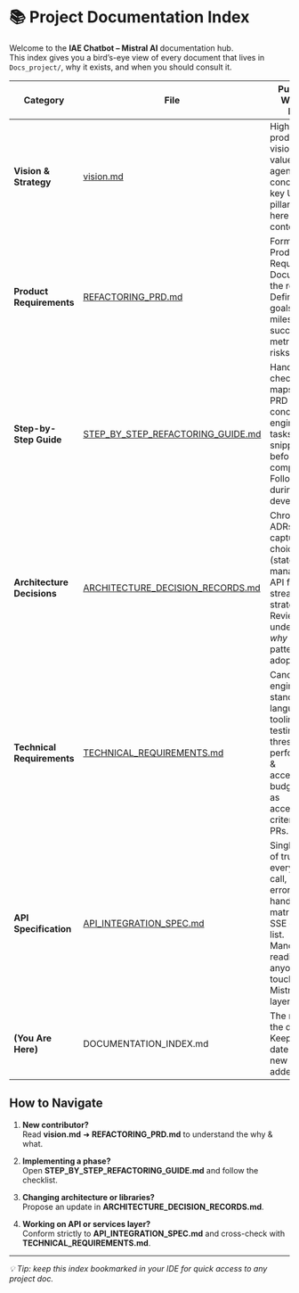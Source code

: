 # 📚 Project Documentation Index

Welcome to the **IAE Chatbot – Mistral AI** documentation hub.  
This index gives you a bird’s-eye view of every document that lives in `Docs_project/`, why it exists, and when you should consult it.

| Category | File | Purpose / When to Read |
|----------|------|------------------------|
| **Vision & Strategy** | [vision.md](vision.md) | High-level product vision, user value, multi-agent concept and key UX pillars. Start here for context. |
| **Product Requirements** | [REFACTORING_PRD.md](REFACTORING_PRD.md) | Formal Product Requirements Document for the refactor. Defines goals, scope, milestones, success metrics and risks. |
| **Step-by-Step Guide** | [STEP_BY_STEP_REFACTORING_GUIDE.md](STEP_BY_STEP_REFACTORING_GUIDE.md) | Hands-on checklist that maps each PRD phase to concrete engineering tasks, code snippets and before/after comparisons. Follow this during development. |
| **Architecture Decisions** | [ARCHITECTURE_DECISION_RECORDS.md](ARCHITECTURE_DECISION_RECORDS.md) | Chronological ADRs capturing key choices (state management, API flow, streaming strategy). Review to understand *why* certain patterns were adopted. |
| **Technical Requirements** | [TECHNICAL_REQUIREMENTS.md](TECHNICAL_REQUIREMENTS.md) | Canonical engineering standards: languages, tooling, testing thresholds, performance & accessibility budgets. Use as acceptance criteria for PRs. |
| **API Specification** | [API_INTEGRATION_SPEC.md](API_INTEGRATION_SPEC.md) | Single source of truth for every HTTP call, headers, error handling matrix and SSE event list. Mandatory reading for anyone touching the Mistral API layer. |
| **(You Are Here)** | DOCUMENTATION_INDEX.md | The map of the docs. Keep up-to-date when new files are added. |

## How to Navigate

1. **New contributor?**  
   Read **vision.md** ➜ **REFACTORING_PRD.md** to understand the why & what.

2. **Implementing a phase?**  
   Open **STEP_BY_STEP_REFACTORING_GUIDE.md** and follow the checklist.

3. **Changing architecture or libraries?**  
   Propose an update in **ARCHITECTURE_DECISION_RECORDS.md**.

4. **Working on API or services layer?**  
   Conform strictly to **API_INTEGRATION_SPEC.md** and cross-check with **TECHNICAL_REQUIREMENTS.md**.

---

_💡 Tip: keep this index bookmarked in your IDE for quick access to any project doc._  
